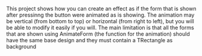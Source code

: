 This project shows how you can create an effect as if the form that is shown after pressinng 
the button were animated as is showing. The animation may be vertical (from bottom to top) 
or horizontal (from right to left), but you will be able to modify it easily if you will.
The main limitation is that all the forms that are shown using AnimateForm (the function for
the animation) should have the same base design and they must contain a TRectangle as background